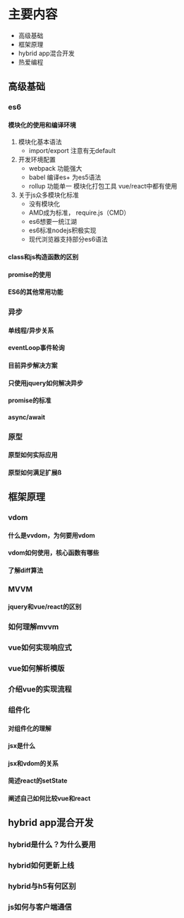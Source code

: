 # 主要内容
- 高级基础
- 框架原理
- hybrid app混合开发
- 热爱编程

## 高级基础

### es6

#### 模块化的使用和编译环境
1. 模块化基本语法
    - import/export 注意有无default
2. 开发环境配置
    - webpack 功能强大
    - babel 编译es+ 为es5语法
    - rollup 功能单一 模块化打包工具 vue/react中都有使用
3. 关于js众多模块化标准
    - 没有模块化
    - AMD成为标准， require.js（CMD）
    - es6想要一统江湖
    - es6标准nodejs积极实现
    - 现代浏览器支持部分es6语法

#### class和js构造函数的区别
#### promise的使用
#### ES6的其他常用功能

### 异步

#### 单线程/异步关系
#### eventLoop事件轮询
#### 目前异步解决方案
#### 只使用jquery如何解决异步
#### promise的标准
#### async/await

### 原型

#### 原型如何实际应用
#### 原型如何满足扩展ß

## 框架原理

### vdom

#### 什么是vvdom，为何要用vdom
#### vdom如何使用，核心函数有哪些
#### 了解diff算法

### MVVM

#### jquery和vue/react的区别
### 如何理解mvvm
### vue如何实现响应式
### vue如何解析模版
### 介绍vue的实现流程

### 组件化

#### 对组件化的理解
#### jsx是什么
#### jsx和vdom的关系
#### 简述react的setState
#### 阐述自己如何比较vue和react

## hybrid app混合开发

### hybrid是什么？为什么要用
### hybrid如何更新上线
### hybrid与h5有何区别
### js如何与客户端通信